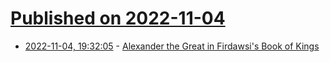 # [Published on 2022-11-04](index.md)

* [2022-11-04, 19:32:05](https://news.ycombinator.com/item?id=33472479) - [Alexander the Great in Firdawsi's Book of Kings](https://blogs.bl.uk/asian-and-african/2022/10/alexander-the-great-in-firdawsis-book-of-kings.html)
